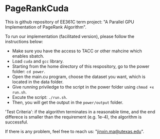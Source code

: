 # PageRankCuda
This is github repository of EE361C term project: "A Parallel GPU Implementation of PageRank Algorithm".

To run our implementation (facilitated version), please follow the instructions below:
+ Make sure you have the access to TACC or other mahcine which enables sbatch.
+ Load `cuda` and `gcc` library.
+ Starting from the home directory of this respository, go to the power folder: `cd power`.
+ Open the main.cu program, choose the dataset you want, which is located in the data folder.
+ Give running priviledge to the script in the power folder using `chmod +x run.sh`.
+ Excute the script: `./run.sh`.
+ Then, you will get the output in the `power/output` folder. 

'Test Criteria': if the algorithm terminates in a reasonable time, and the end differece is smaller than the requirement (e.g. 1e-4), the algorithm is successful.

If there is any problem, feel free to reach us: "jinxin.ma@utexas.edu".

